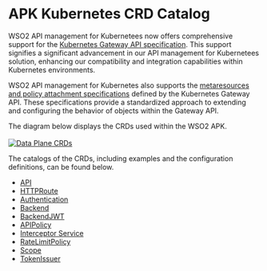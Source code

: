 # APK Kubernetes CRD Catalog

WSO2 API management for Kubernetees now offers comprehensive support for the [Kubernetes Gateway API specification](https://gateway-api.sigs.k8s.io/). This support signifies a significant advancement in our API management for Kubernetees solution, enhancing our compatibility and integration capabilities within Kubernetes environments.

WSO2 API management for Kubernetes also supports the [metaresources and policy attachment specifications](https://gateway-api.sigs.k8s.io/references/policy-attachment/#supported-resources) defined by the Kubernetes Gateway API. These specifications provide a standardized approach to extending and configuring the behavior of objects within the Gateway API.

The diagram below displays the CRDs used within the WSO2 APK.
<br></br>
[![Data Plane CRDs](../assets/img/catalogs/catalog.png)](../assets/img/catalogs/catalog.png)

The catalogs of the CRDs, including examples and the configuration definitions, can be found below.

- [API](../../catalogs/crds/api_types)
- [HTTPRoute](../../catalogs/samples/http-route)
- [Authentication](../../catalogs/crds/authentication_types)
- [Backend](../../catalogs/crds/backend_types)
- [BackendJWT](../../catalogs/crds/backendjwt_types)
- [APIPolicy](../../catalogs/crds/apipolicy_types)
- [Interceptor Service](../../catalogs/crds/interceptorservice_types)
- [RateLimitPolicy](../../catalogs/crds/ratelimitpolicy_types)
- [Scope](../../catalogs/crds/scope_types)
- [TokenIssuer](../../catalogs/crds/tokenIssuer_types)
